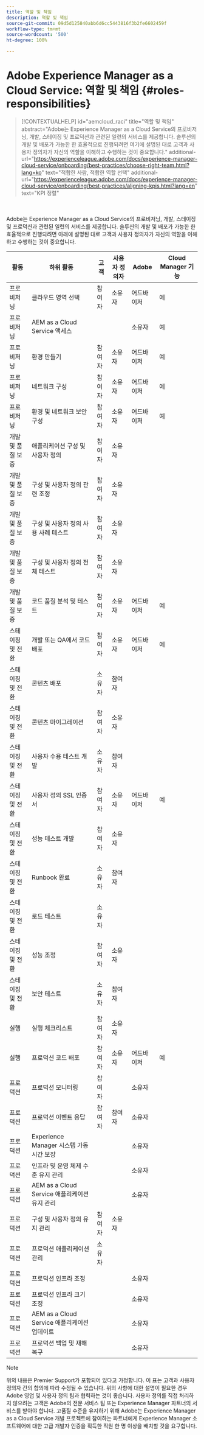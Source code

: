 ```yaml
---
title: 역할 및 책임
description: 역할 및 책임
source-git-commit: 09d5d125840abb6d6cc5443816f3b2fe6602459f
workflow-type: tm+mt
source-wordcount: '500'
ht-degree: 100%

---
```



# Adobe Experience Manager as a Cloud Service: 역할 및 책임 {#roles-responsibilities}

>[!CONTEXTUALHELP]
>id="aemcloud_raci"
>title="역할 및 책임"
>abstract="Adobe는 Experience Manager as a Cloud Service의 프로비저닝, 개발, 스테이징 및 프로덕션과 관련된 일련의 서비스를 제공합니다. 솔루션의 개발 및 배포가 가능한 한 효율적으로 진행되려면 여기에 설명된 대로 고객과 사용자 정의자가 자신의 역할을 이해하고 수행하는 것이 중요합니다."
>additional-url="https://experienceleague.adobe.com/docs/experience-manager-cloud-service/onboarding/best-practices/choose-right-team.html?lang=ko" text="적합한 사람, 적합한 역할 선택"
>additional-url="https://experienceleague.adobe.com/docs/experience-manager-cloud-service/onboarding/best-practices/aligning-kpis.html?lang=en" text="KPI 정렬"

<br></br>
Adobe는 Experience Manager as a Cloud Service의 프로비저닝, 개발, 스테이징 및 프로덕션과 관련된 일련의 서비스를 제공합니다. 솔루션의 개발 및 배포가 가능한 한 효율적으로 진행되려면 아래에 설명된 대로 고객과 사용자 정의자가 자신의 역할을 이해하고 수행하는 것이 중요합니다.


| 활동 | 하위 활동 | 고객 | 사용자 정의자 | Adobe | Cloud Manager 기능 |
|---------------------------------|-------------------------------------------------------|-------------|-------------|---------|-----------------------------|
| 프로비저닝 | 클라우드 영역 선택 | 참여자 | 소유자 | 어드바이저 | 예 |
| 프로비저닝 | AEM as a Cloud Service 액세스 |             |             | 소유자 | 예 |
| 프로비저닝 | 환경 만들기 | 참여자 | 소유자 | 어드바이저 | 예 |
| 프로비저닝 | 네트워크 구성 | 참여자 | 소유자 | 어드바이저 | 예 |
| 프로비저닝 | 환경 및 네트워크 보안 구성 | 참여자 | 소유자 | 어드바이저 | 예 |
| 개발 및 품질 보증 | 애플리케이션 구성 및 사용자 정의 | 참여자 | 소유자 |         |                             |
| 개발 및 품질 보증 | 구성 및 사용자 정의 관련 조정 | 참여자 | 소유자 |         |                             |
| 개발 및 품질 보증 | 구성 및 사용자 정의 사용 사례 테스트 | 참여자 | 소유자 |         |                             |
| 개발 및 품질 보증 | 구성 및 사용자 정의 전체 테스트 | 참여자 | 소유자 |         |                             |
| 개발 및 품질 보증 | 코드 품질 분석 및 테스트 | 참여자 | 소유자 | 어드바이저 | 예 |
| 스테이징 및 전환 | 개발 또는 QA에서 코드 배포 | 참여자 | 소유자 | 어드바이저 | 예 |
| 스테이징 및 전환 | 콘텐츠 배포 | 소유자 | 참여자 |         |                             |
| 스테이징 및 전환 | 콘텐츠 마이그레이션 | 참여자 | 소유자 |         |                             |
| 스테이징 및 전환 | 사용자 수용 테스트 개발 | 소유자 | 참여자 |         |                             |
| 스테이징 및 전환 | 사용자 정의 SSL 인증서 | 참여자 | 소유자 | 어드바이저 | 예 |
| 스테이징 및 전환 | 성능 테스트 개발 | 참여자 | 소유자 |         |                             |
| 스테이징 및 전환 | Runbook 완료 | 소유자 | 참여자 |         |                             |
| 스테이징 및 전환 | 로드 테스트 | 소유자 |             |         |                             |
| 스테이징 및 전환 | 성능 조정 | 참여자 | 소유자 |         |                             |
| 스테이징 및 전환 | 보안 테스트 | 소유자 | 참여자 |         |                             |
| 실행 | 실행 체크리스트 | 참여자 | 소유자 |         |                             |
| 실행 | 프로덕션 코드 배포 | 참여자 | 소유자 | 어드바이저 | 예 |
| 프로덕션 | 프로덕션 모니터링 | 참여자 |             | 소유자 |                             |
| 프로덕션 | 프로덕션 이벤트 응답 | 참여자 | 참여자 | 소유자 |                             |
| 프로덕션 | Experience Manager 시스템 가동 시간 보장 |             |             | 소유자 |                             |
| 프로덕션 | 인프라 및 운영 체제 수준 유지 관리 |             |             | 소유자 |                             |
| 프로덕션 | AEM as a Cloud Service 애플리케이션 유지 관리 |             |             | 소유자 |                             |
| 프로덕션 | 구성 및 사용자 정의 유지 관리 | 참여자 | 소유자 |         |                             |
| 프로덕션 | 프로덕션 애플리케이션 관리 | 소유자 |             |         |                             |
| 프로덕션 | 프로덕션 인프라 조정 |             |             | 소유자 |                             |
| 프로덕션 | 프로덕션 인프라 크기 조정 |             |             | 소유자 |                             |
| 프로덕션 | AEM as a Cloud Service 애플리케이션 업데이트 |             |             | 소유자 |                             |
| 프로덕션 | 프로덕션 백업 및 재해 복구 |             |             | 소유자 |                             |

>[!NOTE]
>
> 위의 내용은 Premier Support가 포함되어 있다고 가정합니다. 이 표는 고객과 사용자 정의자 간의 합의에 따라 수정될 수 있습니다. 위의 사항에 대한 설명이 필요한 경우 Adobe 영업 및 사용자 정의 팀과 협력하는 것이 좋습니다.
> 사용자 정의를 직접 처리하지 않으려는 고객은 Adobe의 전문 서비스 팀 또는 Experience Manager 파트너의 서비스를 받아야 합니다.
>고품질 수준을 유지하기 위해 Adobe는 Experience Manager as a Cloud Service 개발 프로젝트에 참여하는 파트너에게 Experience Manager 소프트웨어에 대한 고급 개발자 인증을 획득한 직원 한 명 이상을 배치할 것을 요구합니다.
